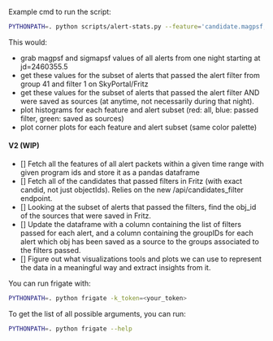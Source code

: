 Example cmd to run the script:

```bash
PYTHONPATH=. python scripts/alert-stats.py --feature='candidate.magpsf,candidate.sigmapsf' --programids=1,2 --plot=True --start=2460355.5 --nb_days=1 --sp_token=<your_sp_token> --sp_groupIDs=41 --sp_filterIDs=1 --nb_bins=1000 --k_token=<your_kowalski_token>
```

This would:

- grab magpsf and sigmapsf values of all alerts from one night starting at jd=2460355.5
- get these values for the subset of alerts that passed the alert filter from group 41 and filter 1 on SkyPortal/Fritz
- get these values for the subset of alerts that passed the alert filter AND were saved as sources (at anytime, not necessarily during that night).
- plot histograms for each feature and alert subset (red: all, blue: passed filter, green: saved as sources)
- plot corner plots for each feature and alert subset (same color palette)

#### V2 (WIP)

- [] Fetch all the features of all alert packets within a given time range with given program ids and store it as a pandas dataframe
- [] Fetch all of the candidates that passed filters in Fritz (with exact candid, not just objectIds). Relies on the new /api/candidates_filter endpoint.
- [] Looking at the subset of alerts that passed the filters, find the obj_id of the sources that were saved in Fritz.
- [] Update the dataframe with a column containing the list of filters passed for each alert, and a column containing the groupIDs for each alert which obj has been saved as a source to the groups associated to the filters passed.
- [] Figure out what visualizations tools and plots we can use to represent the data in a meaningful way and extract insights from it.

You can run frigate with:

```bash
PYTHONPATH=. python frigate -k_token=<your_token>
```

To get the list of all possible arguments, you can run:

```bash
PYTHONPATH=. python frigate --help
```
